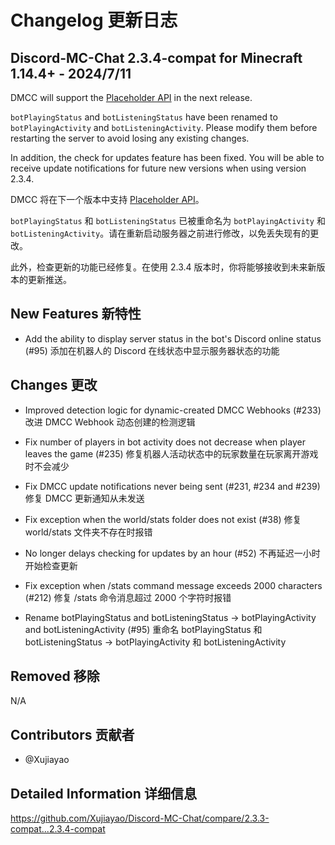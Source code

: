 # Changelog 更新日志

## Discord-MC-Chat 2.3.4-compat for Minecraft 1.14.4+ - 2024/7/11

DMCC will support the [Placeholder API](https://placeholders.pb4.eu/) in the next release.

`botPlayingStatus` and `botListeningStatus` have been renamed to `botPlayingActivity` and `botListeningActivity`. Please modify them before restarting the server to avoid losing any existing changes.

In addition, the check for updates feature has been fixed. You will be able to receive update notifications for future new versions when using version 2.3.4.

DMCC 将在下一个版本中支持 [Placeholder API](https://placeholders.pb4.eu/)。

`botPlayingStatus` 和 `botListeningStatus` 已被重命名为 `botPlayingActivity` 和 `botListeningActivity`。请在重新启动服务器之前进行修改，以免丢失现有的更改。

此外，检查更新的功能已经修复。在使用 2.3.4 版本时，你将能够接收到未来新版本的更新推送。

## New Features 新特性

- Add the ability to display server status in the bot's Discord online status (#95)
  添加在机器人的 Discord 在线状态中显示服务器状态的功能

## Changes 更改

- Improved detection logic for dynamic-created DMCC Webhooks (#233)
  改进 DMCC Webhook 动态创建的检测逻辑

- Fix number of players in bot activity does not decrease when player leaves the game (#235)
  修复机器人活动状态中的玩家数量在玩家离开游戏时不会减少

- Fix DMCC update notifications never being sent (#231, #234 and #239)
  修复 DMCC 更新通知从未发送

- Fix exception when the world/stats folder does not exist (#38)
  修复 world/stats 文件夹不存在时报错

- No longer delays checking for updates by an hour (#52)
  不再延迟一小时开始检查更新

- Fix exception when /stats command message exceeds 2000 characters (#212)
  修复 /stats 命令消息超过 2000 个字符时报错

- Rename botPlayingStatus and botListeningStatus -> botPlayingActivity and botListeningActivity (#95)
  重命名 botPlayingStatus 和 botListeningStatus -> botPlayingActivity 和 botListeningActivity

## Removed 移除

N/A

## Contributors 贡献者

- @Xujiayao

## Detailed Information 详细信息

https://github.com/Xujiayao/Discord-MC-Chat/compare/2.3.3-compat...2.3.4-compat